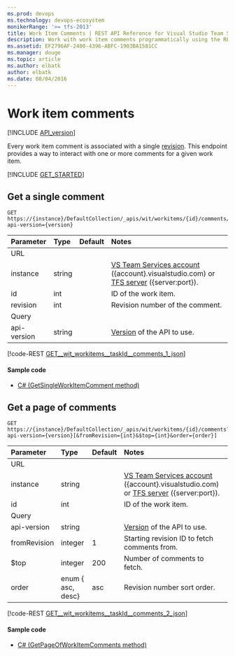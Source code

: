 ```yaml
---
ms.prod: devops
ms.technology: devops-ecosystem
monikerRange: '>= tfs-2013'
title: Work Item Comments | REST API Reference for Visual Studio Team Services and Team Foundation Server
description: Work with work item comments programmatically using the REST APIs for Visual Studio Team Services and Team Foundation Server. 
ms.assetid: EF2796AF-2400-4396-ABFC-1903BA1581CC
ms.manager: douge
ms.topic: article
ms.author: elbatk
author: elbatk
ms.date: 08/04/2016
---
```


# Work item comments
[!INCLUDE [API_version](../_data/version3-preview.md)]

Every work item comment is associated with a single [revision](./revisions.md). This endpoint provides a way to interact with one or more comments for a given work item.

[!INCLUDE [GET_STARTED](../../api/_data/get-started.md)]

## Get a single comment

```no-highlight
GET https://{instance}/DefaultCollection/_apis/wit/workitems/{id}/comments/{revision}?api-version={version}
```

| Parameter | Type    | Default | Notes	
|:----------|:--------|:--------|:--------------------------------------
| URL
| instance  | string  |         | [VS Team Services account](../../get-started/rest/basics.md) ({account}.visualstudio.com) or [TFS server](../../get-started/rest/basics.md) ({server:port}).
| id        | int     |         | ID of the work item.
| revision  | int     |         | Revision number of the comment.
| Query
| api-version| string |         | [Version](../../concepts/rest-api-versioning.md) of the API to use.

[!code-REST [GET__wit_workitems__taskId__comments_1_json](./_data/comments/GET__wit_workitems__taskId__comments_1.json)]

#### Sample code

* [C# (GetSingleWorkItemComment method)](https://github.com/Microsoft/vsts-dotnet-samples/blob/master/ClientLibrary/Snippets/Microsoft.TeamServices.Samples.Client/WorkItemTracking/CommentsSample.cs#L13)

## Get a page of comments

```no-highlight
GET https://{instance}/DefaultCollection/_apis/wit/workitems/{id}/comments?api-version={version}[&fromRevision={int}&$top={int}&order={order}]
```

| Parameter | Type    | Default | Notes	
|:----------|:--------|:--------|:------------------------------
| URL
| instance  | string  |         | [VS Team Services account](../../get-started/rest/basics.md) ({account}.visualstudio.com) or [TFS server](../../get-started/rest/basics.md) ({server:port}).
| id        | int     |         | ID of the work item.
| Query
| api-version   | string             |       | [Version](../../concepts/rest-api-versioning.md) of the API to use.
| fromRevision  | integer            | 1     | Starting revision ID to fetch comments from.
| $top          | integer            | 200   | Number of comments to fetch.
| order         | enum { asc, desc}  | asc   | Revision number sort order.

[!code-REST [GET__wit_workitems__taskId__comments_2_json](./_data/comments/GET__wit_workitems__taskId__comments_2.json)]

#### Sample code

* [C# (GetPageOfWorkItemComments method)](https://github.com/Microsoft/vsts-dotnet-samples/blob/master/ClientLibrary/Snippets/Microsoft.TeamServices.Samples.Client/WorkItemTracking/CommentsSample.cs#L30)


